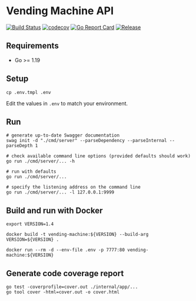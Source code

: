 # Vending Machine API

[![Build Status](https://github.com/mehiX/vending-machine-api/actions/workflows/ci.yml/badge.svg?branch=main)](https://github.com/features/actions)
[![codecov](https://codecov.io/gh/mehiX/vending-machine-api/branch/main/graph/badge.svg?token=DR9TYNBWAK)](https://codecov.io/gh/mehiX/vending-machine-api)
[![Go Report Card](https://goreportcard.com/badge/github.com/mehiX/vending-machine-api)](https://goreportcard.com/report/github.com/mehiX/vending-machine-api)
[![Release](https://img.shields.io/github/release/mehiX/vending-machine-api.svg?style=flat-square)](https://github.com/mehiX/vending-machine-api/releases)

## Requirements

- Go >= 1.19

## Setup

```
cp .env.tmpl .env
```

Edit the values in `.env` to match your environment.

## Run 

```
# generate up-to-date Swagger documentation
swag init -d "./cmd/server" --parseDependency --parseInternal --parseDepth 1

# check available command line options (provided defaults should work)
go run ./cmd/server/... -h

# run with defaults
go run ./cmd/server/...

# specify the listening address on the command line
go run ./cmd/server/... -l 127.0.0.1:9999
```

## Build and run with Docker

```
export VERSION=1.4 

docker build -t vending-machine:${VERSION} --build-arg VERSION=${VERSION} .

docker run --rm -d --env-file .env -p 7777:80 vending-machine:${VERSION}
```

## Generate code coverage report

```shell
go test -coverprofile=cover.out ./internal/app/...
go tool cover -html=cover.out -o cover.html
```